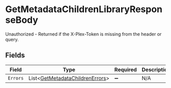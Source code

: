 # GetMetadataChildrenLibraryResponseBody

Unauthorized - Returned if the X-Plex-Token is missing from the header or query.


## Fields

| Field                                                                                 | Type                                                                                  | Required                                                                              | Description                                                                           |
| ------------------------------------------------------------------------------------- | ------------------------------------------------------------------------------------- | ------------------------------------------------------------------------------------- | ------------------------------------------------------------------------------------- |
| `Errors`                                                                              | List<[GetMetadataChildrenErrors](../../Models/Requests/GetMetadataChildrenErrors.md)> | :heavy_minus_sign:                                                                    | N/A                                                                                   |